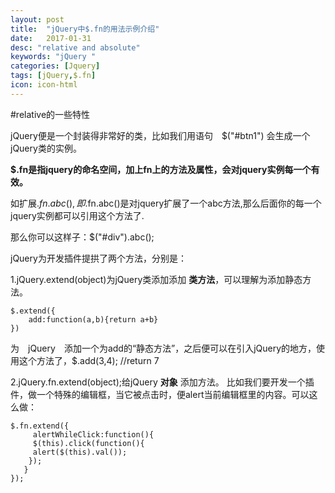 ```yaml
---
layout: post
title:  "jQuery中$.fn的用法示例介绍"
date:   2017-01-31
desc: "relative and absolute"
keywords: "jQuery "
categories: [Jquery]
tags: [jQuery,$.fn]
icon: icon-html
---
```


#relative的一些特性

jQuery便是一个封装得非常好的类，比如我们用语句　$("#btn1") 会生成一个 jQuery类的实例。

 **$.fn是指jquery的命名空间，加上fn上的方法及属性，会对jquery实例每一个有效。**

如扩展$.fn.abc(),即$.fn.abc()是对jquery扩展了一个abc方法,那么后面你的每一个jquery实例都可以引用这个方法了. 

那么你可以这样子：$("#div").abc(); 


jQuery为开发插件提拱了两个方法，分别是： 

1.jQuery.extend(object)为jQuery类添加添加 **类方法**，可以理解为添加静态方法。 

    $.extend({
        add:function(a,b){return a+b}
    })

为　jQuery　添加一个为add的“静态方法”，之后便可以在引入jQuery的地方，使用这个方法了，$.add(3,4); //return 7 
     
2.jQuery.fn.extend(object);给jQuery **对象** 添加方法。 比如我们要开发一个插件，做一个特殊的编辑框，当它被点击时，便alert当前编辑框里的内容。可以这么做： 
    
    $.fn.extend({ 
         alertWhileClick:function(){ 
         $(this).click(function(){ 
         alert($(this).val()); 
        }); 
       } 
    }); 



